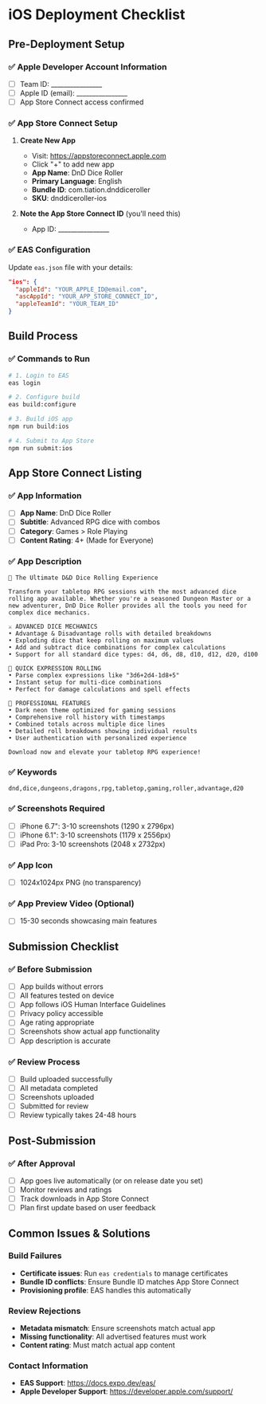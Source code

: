 # iOS Deployment Checklist

## Pre-Deployment Setup

### ✅ Apple Developer Account Information
- [ ] Team ID: ________________
- [ ] Apple ID (email): ________________
- [ ] App Store Connect access confirmed

### ✅ App Store Connect Setup
1. **Create New App**
   - Visit: https://appstoreconnect.apple.com
   - Click "+" to add new app
   - **App Name**: DnD Dice Roller
   - **Primary Language**: English
   - **Bundle ID**: com.tiation.dnddiceroller
   - **SKU**: dnddiceroller-ios

2. **Note the App Store Connect ID** (you'll need this)
   - App ID: ________________

### ✅ EAS Configuration
Update `eas.json` file with your details:
```json
"ios": {
  "appleId": "YOUR_APPLE_ID@email.com",
  "ascAppId": "YOUR_APP_STORE_CONNECT_ID",
  "appleTeamId": "YOUR_TEAM_ID"
}
```

## Build Process

### ✅ Commands to Run
```bash
# 1. Login to EAS
eas login

# 2. Configure build
eas build:configure

# 3. Build iOS app
npm run build:ios

# 4. Submit to App Store
npm run submit:ios
```

## App Store Connect Listing

### ✅ App Information
- [ ] **App Name**: DnD Dice Roller
- [ ] **Subtitle**: Advanced RPG dice with combos
- [ ] **Category**: Games > Role Playing
- [ ] **Content Rating**: 4+ (Made for Everyone)

### ✅ App Description
```
🎲 The Ultimate D&D Dice Rolling Experience

Transform your tabletop RPG sessions with the most advanced dice rolling app available. Whether you're a seasoned Dungeon Master or a new adventurer, DnD Dice Roller provides all the tools you need for complex dice mechanics.

⚔️ ADVANCED DICE MECHANICS
• Advantage & Disadvantage rolls with detailed breakdowns
• Exploding dice that keep rolling on maximum values
• Add and subtract dice combinations for complex calculations
• Support for all standard dice types: d4, d6, d8, d10, d12, d20, d100

🚀 QUICK EXPRESSION ROLLING
• Parse complex expressions like "3d6+2d4-1d8+5"
• Instant setup for multi-dice combinations
• Perfect for damage calculations and spell effects

💎 PROFESSIONAL FEATURES
• Dark neon theme optimized for gaming sessions
• Comprehensive roll history with timestamps
• Combined totals across multiple dice lines
• Detailed roll breakdowns showing individual results
• User authentication with personalized experience

Download now and elevate your tabletop RPG experience!
```

### ✅ Keywords
```
dnd,dice,dungeons,dragons,rpg,tabletop,gaming,roller,advantage,d20
```

### ✅ Screenshots Required
- [ ] iPhone 6.7": 3-10 screenshots (1290 x 2796px)
- [ ] iPhone 6.1": 3-10 screenshots (1179 x 2556px)  
- [ ] iPad Pro: 3-10 screenshots (2048 x 2732px)

### ✅ App Icon
- [ ] 1024x1024px PNG (no transparency)

### ✅ App Preview Video (Optional)
- [ ] 15-30 seconds showcasing main features

## Submission Checklist

### ✅ Before Submission
- [ ] App builds without errors
- [ ] All features tested on device
- [ ] App follows iOS Human Interface Guidelines
- [ ] Privacy policy accessible
- [ ] Age rating appropriate
- [ ] Screenshots show actual app functionality
- [ ] App description is accurate

### ✅ Review Process
- [ ] Build uploaded successfully
- [ ] All metadata completed
- [ ] Screenshots uploaded
- [ ] Submitted for review
- [ ] Review typically takes 24-48 hours

## Post-Submission

### ✅ After Approval
- [ ] App goes live automatically (or on release date you set)
- [ ] Monitor reviews and ratings
- [ ] Track downloads in App Store Connect
- [ ] Plan first update based on user feedback

## Common Issues & Solutions

### Build Failures
- **Certificate issues**: Run `eas credentials` to manage certificates
- **Bundle ID conflicts**: Ensure Bundle ID matches App Store Connect
- **Provisioning profile**: EAS handles this automatically

### Review Rejections
- **Metadata mismatch**: Ensure screenshots match actual app
- **Missing functionality**: All advertised features must work
- **Content rating**: Must match actual app content

### Contact Information
- **EAS Support**: https://docs.expo.dev/eas/
- **Apple Developer Support**: https://developer.apple.com/support/
